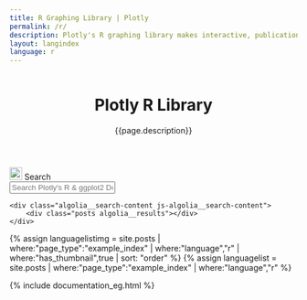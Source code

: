 ```yaml
---
title: R Graphing Library | Plotly
permalink: /r/
description: Plotly's R graphing library makes interactive, publication-quality graphs online. Examples of how to make line plots, scatter plots, area charts, bar charts, error bars, box plots, histograms, heatmaps, subplots, multiple-axes, and 3D (WebGL based) charts.
layout: langindex
language: r
---
```


<header class="--welcome">
  <div class="--welcome-body">
    <!--div.--wrap-inner-->
    <div class="--title">
      <div class="--category-img"><img src="https://plot.ly/gh-pages/documentation/static/images/r-small.png" alt=""></div>
      <div class="--body">
        <h1>Plotly R Library</h1>
        <p>{{page.description}}</consectetur>
        </p>
      </div>
    </div>
  </div>
</header>

<div class="content container">
  <div class="search-header">
    <img src="https://www.algolia.com/static_assets/images/flat2/algolia/algolia-logo_badge-598a1fe6.svg" alt="Algolia" height="22"/>
    Search
  </div>
	<input type="text" class="algolia__input js-algolia__input" autocomplete="off" name="query" placeholder="Search Plotly's R & ggplot2 Docs" />
	<!-- <nav class="--sidebar-body watch" id="search"> -->

	<div class="algolia__search-content js-algolia__search-content">
		<div class="posts algolia__results"></div>
	</div>
</div>

{% assign languagelistimg = site.posts | where:"page_type":"example_index" | where:"language","r"  | where:"has_thumbnail",true | sort: "order"  %}
{% assign languagelist = site.posts | where:"page_type":"example_index" | where:"language","r" %}

{% include documentation_eg.html %}
